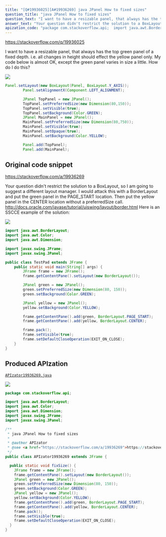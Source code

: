 ```yaml
---
title: "[Q#19936025][A#19936269] java JPanel How to fixed sizes"
question_title: "java JPanel How to fixed sizes"
question_text: "I want to have a resizable panel, that always has the top green panel of a fixed depth. i.e. all changes in height should effect the yellow panel only. My code below is almost OK, except the green panel varies in size a little. How do I do this?"
answer_text: "Your question didn't restrict the solution to a BoxLayout, so I am going to suggest a different layout manager. I would attack this with a BorderLayout and put the green panel in the PAGE_START location.  Then put the yellow panel in the CENTER location without a preferredSize call. http://docs.oracle.com/javase/tutorial/uiswing/layout/border.html Here is an SSCCE example of the solution:"
apization_code: "package com.stackoverflow.api;  import java.awt.BorderLayout; import java.awt.Color; import java.awt.Dimension; import javax.swing.JFrame; import javax.swing.JPanel;  /**  * java JPanel How to fixed sizes  *  * @author APIzator  * @see <a href=\"https://stackoverflow.com/a/19936269\">https://stackoverflow.com/a/19936269</a>  */ public class APIzator19936269 extends JFrame {    public static void fixSize() {     JFrame frame = new JFrame();     frame.getContentPane().setLayout(new BorderLayout());     JPanel green = new JPanel();     green.setPreferredSize(new Dimension(80, 150));     green.setBackground(Color.GREEN);     JPanel yellow = new JPanel();     yellow.setBackground(Color.YELLOW);     frame.getContentPane().add(green, BorderLayout.PAGE_START);     frame.getContentPane().add(yellow, BorderLayout.CENTER);     frame.pack();     frame.setVisible(true);     frame.setDefaultCloseOperation(EXIT_ON_CLOSE);   } }"
---
```


https://stackoverflow.com/q/19936025

I want to have a resizable panel, that always has the top green panel of a fixed depth. i.e. all changes in height should effect the yellow panel only.
My code below is almost OK, except the green panel varies in size a little.
How do I do this?



<div class="code-logo"><img src="/stackoverflow.png" /></div>

```java
Panel.setLayout(new BoxLayout(Panel, BoxLayout.Y_AXIS));
        Panel.setAlignmentX(Component.LEFT_ALIGNMENT);

        JPanel TopPanel = new JPanel();
        TopPanel.setPreferredSize(new Dimension(80,150));
        TopPanel.setVisible(true);
        TopPanel.setBackground(Color.GREEN);
        JPanel MainPanel = new JPanel();
        MainPanel.setPreferredSize(new Dimension(80,750));
        MainPanel.setVisible(true);
        MainPanel.setOpaque(true);
        MainPanel.setBackground(Color.YELLOW);

        Panel.add(TopPanel);
        Panel.add(MainPanel);
```


## Original code snippet

https://stackoverflow.com/a/19936269

Your question didn&#x27;t restrict the solution to a BoxLayout, so I am going to suggest a different layout manager.
I would attack this with a BorderLayout and put the green panel in the PAGE_START location.  Then put the yellow panel in the CENTER location without a preferredSize call.
http://docs.oracle.com/javase/tutorial/uiswing/layout/border.html
Here is an SSCCE example of the solution:

<div class="code-logo"><img src="/stackoverflow.png" /></div>

```java
import java.awt.BorderLayout;
import java.awt.Color;
import java.awt.Dimension;

import javax.swing.JFrame;
import javax.swing.JPanel;

public class TestPad extends JFrame {
    public static void main(String[] args) {
        JFrame frame = new JFrame();
        frame.getContentPane().setLayout(new BorderLayout());

        JPanel green = new JPanel();
        green.setPreferredSize(new Dimension(80, 150));
        green.setBackground(Color.GREEN);

        JPanel yellow = new JPanel();
        yellow.setBackground(Color.YELLOW);

        frame.getContentPane().add(green, BorderLayout.PAGE_START);
        frame.getContentPane().add(yellow, BorderLayout.CENTER);

        frame.pack();
        frame.setVisible(true);
        frame.setDefaultCloseOperation(EXIT_ON_CLOSE);
    }
}
```

## Produced APIzation

[`APIzator19936269.java`](https://github.com/blind-papers/apization-temp-data/raw/main/search/APIzator19936269.java)

<div class="code-logo"><img src="/apizator.png" /></div>

```java
package com.stackoverflow.api;

import java.awt.BorderLayout;
import java.awt.Color;
import java.awt.Dimension;
import javax.swing.JFrame;
import javax.swing.JPanel;

/**
 * java JPanel How to fixed sizes
 *
 * @author APIzator
 * @see <a href="https://stackoverflow.com/a/19936269">https://stackoverflow.com/a/19936269</a>
 */
public class APIzator19936269 extends JFrame {

  public static void fixSize() {
    JFrame frame = new JFrame();
    frame.getContentPane().setLayout(new BorderLayout());
    JPanel green = new JPanel();
    green.setPreferredSize(new Dimension(80, 150));
    green.setBackground(Color.GREEN);
    JPanel yellow = new JPanel();
    yellow.setBackground(Color.YELLOW);
    frame.getContentPane().add(green, BorderLayout.PAGE_START);
    frame.getContentPane().add(yellow, BorderLayout.CENTER);
    frame.pack();
    frame.setVisible(true);
    frame.setDefaultCloseOperation(EXIT_ON_CLOSE);
  }
}

```
